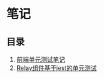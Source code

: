 # 笔记

## 目录
1. [前端单元测试笔记](src/01_unit_test_of_front_end.md)
2. [Relay组件基于jest的单元测试](src/02_unit_test_of_relay_components_based_on_jest.md)
